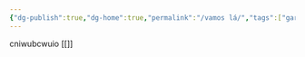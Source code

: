 ```yaml
---
{"dg-publish":true,"dg-home":true,"permalink":"/vamos lá/","tags":["gardenEntry"],"dgPassFrontmatter":true}
---
```


cniwubcwuio [[]]